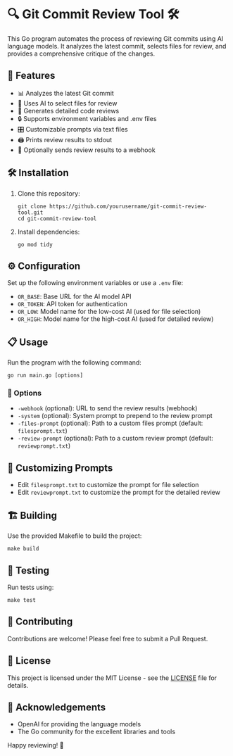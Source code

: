 # 🔍 Git Commit Review Tool 🛠️

This Go program automates the process of reviewing Git commits using AI language models. It analyzes the latest commit, selects files for review, and provides a comprehensive critique of the changes.

## 🌟 Features

- 📊 Analyzes the latest Git commit
- 🤖 Uses AI to select files for review
- 📝 Generates detailed code reviews
- 🔒 Supports environment variables and .env files
- 🎛️ Customizable prompts via text files
- 🖨️ Prints review results to stdout
- 🚀 Optionally sends review results to a webhook

## 🛠️ Installation

1. Clone this repository:

   ```
   git clone https://github.com/yourusername/git-commit-review-tool.git
   cd git-commit-review-tool
   ```

2. Install dependencies:
   ```
   go mod tidy
   ```

## ⚙️ Configuration

Set up the following environment variables or use a `.env` file:

- `OR_BASE`: Base URL for the AI model API
- `OR_TOKEN`: API token for authentication
- `OR_LOW`: Model name for the low-cost AI (used for file selection)
- `OR_HIGH`: Model name for the high-cost AI (used for detailed review)

## 📋 Usage

Run the program with the following command:

```
go run main.go [options]
```

### 🚩 Options

- `-webhook` (optional): URL to send the review results (webhook)
- `-system` (optional): System prompt to prepend to the review prompt
- `-files-prompt` (optional): Path to a custom files prompt (default: `filesprompt.txt`)
- `-review-prompt` (optional): Path to a custom review prompt (default: `reviewprompt.txt`)

## 📄 Customizing Prompts

- Edit `filesprompt.txt` to customize the prompt for file selection
- Edit `reviewprompt.txt` to customize the prompt for the detailed review

## 🏗️ Building

Use the provided Makefile to build the project:

```
make build
```

## 🧪 Testing

Run tests using:

```
make test
```

## 🤝 Contributing

Contributions are welcome! Please feel free to submit a Pull Request.

## 📜 License

This project is licensed under the MIT License - see the [LICENSE](LICENSE) file for details.

## 🙏 Acknowledgements

- OpenAI for providing the language models
- The Go community for the excellent libraries and tools

Happy reviewing! 🎉